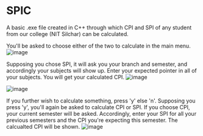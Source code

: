 # SPIC
A basic .exe file created in C++ through which CPI and SPI of any student from our college (NIT Silchar) can be calculated.

You'll be asked to choose either of the two to calculate in the main menu.
![image](https://user-images.githubusercontent.com/29803330/30958116-cce90fd0-a459-11e7-99b2-43fbf13ef01b.png)

Supposing you chose SPI, it will ask you your branch and semester, and accordingly your subjects will show up. Enter your expected pointer in all of your subjects. You will get your calculated CPI.
![image](https://user-images.githubusercontent.com/29803330/30958162-eea72878-a459-11e7-92b0-e1753b698567.png)

![image](https://user-images.githubusercontent.com/29803330/30958291-4b881a98-a45a-11e7-8121-9e482c0562a2.png)

If you further wish to calculate something, press 'y' else 'n'.
Supposing you press 'y', you'll again be asked to calculate CPI or SPI. If you choose CPI, your current semester will be asked. Accordingly, enter your SPI for all your previous semesters and the CPI you're expecting this semester. The calcualted CPI will be shown.
![image](https://user-images.githubusercontent.com/29803330/30958485-f25e1908-a45a-11e7-956a-d7370bb8302b.png)
